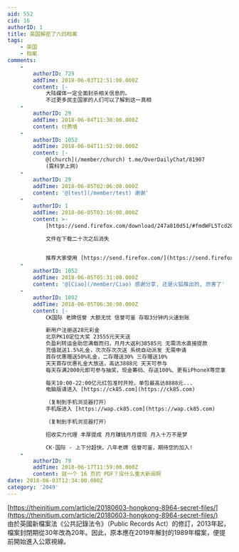 ```yaml
---
aid: 552
cid: 16
authorID: 1
title: 英国解密了六四档案
tags:
    - 英国
    - 档案
comments:
    -
        authorID: 729
        addTime: 2018-06-03T12:51:00.000Z
        content: |-
            大陆媒体一定全面封杀相关信息的。  
            不过更多民主国家的人们可以了解到这一真相
    -
        authorID: 29
        addTime: 2018-06-04T11:30:00.000Z
        content: 付费墙
    -
        authorID: 1052
        addTime: 2018-06-04T11:52:00.000Z
        content: |-
            @[church](/member/church) t.me/OverDailyChat/81907  
            (需科学上网)
    -
        authorID: 29
        addTime: 2018-06-05T02:06:00.000Z
        content: '@[test](/member/test) 谢谢'
    -
        authorID: 1
        addTime: 2018-06-05T03:16:00.000Z
        content: >-
            [https://send.firefox.com/download/247a810d51/#fmdWFL5Tcd2Qz6qS8YvOvQ](https://send.firefox.com/download/247a810d51/#fmdWFL5Tcd2Qz6qS8YvOvQ)  

            文件在下载二十次之后消失


            推荐大家使用 [https://send.firefox.com/](https://send.firefox.com/) 匿名分享文件
    -
        authorID: 1052
        addTime: 2018-06-05T05:31:00.000Z
        content: '@[Ciao](/member/Ciao) 感谢分享, 还是火狐推出的, 厉害了'
    -
        authorID: 1082
        addTime: 2018-06-05T06:36:00.000Z
        content: |-
            CK国际 老牌信誉 大额无忧 信誉可鉴 存取3分钟内火速到账

            新用户注册送28元彩金  
            北京PK10定位大奖 23555元天天送  
            负盈利转运金助您满载而归，月月大返利38585元 无需流水直接提款  
            充值就送1.5%礼金，次次存次次送 系统自动派发 无需申请  
            首存优惠赠送50%礼金，二存赠送30% 三存赠送10%  
            天天首存优惠礼金大放送，高达3888元 天天可参与  
            每天存满2000元即可参与抽奖，现金筹码、存送100%、更有iPhoneX等您拿

            每天10:00-22:00亿元红包准时开抢，单包最高达8888元...  
            电脑版请进入 [https://ck85.com](https://ck85.com)

            （复制到手机浏览器打开）  
            手机版进入 [https://wap.ck85.com](https://wap.ck85.com)

            （复制到手机浏览器打开）

            招收实力代理 丰厚提成 月月赚钱月月提现 月入十万不是梦

            CK·国际 - 上下分超快，八年老牌 信誉可鉴，期待您的加入!
    -
        authorID: 79
        addTime: 2018-06-17T11:59:00.000Z
        content: 就一个 16 页的 PDF？没什么重大新闻啊
date: 2018-06-03T12:34:00.000Z
category: '2049'
---
```


[https://theinitium.com/article/20180603-hongkong-8964-secret-files/](https://theinitium.com/article/20180603-hongkong-8964-secret-files/)  
由於英國新檔案法《公共記錄法令》（Public Records Act）的修訂，2013年起，檔案封閉期從30年改為20年。因此，原本應在2019年解封的1989年檔案，便提前開始進入公眾視線。
